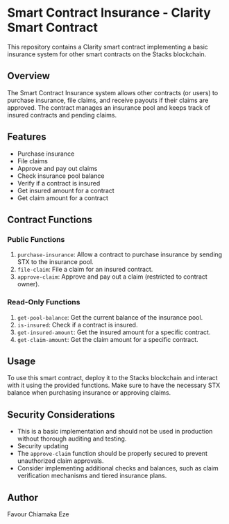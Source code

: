 # Smart Contract Insurance - Clarity Smart Contract

This repository contains a Clarity smart contract implementing a basic insurance system for other smart contracts on the Stacks blockchain.

## Overview

The Smart Contract Insurance system allows other contracts (or users) to purchase insurance, file claims, and receive payouts if their claims are approved. The contract manages an insurance pool and keeps track of insured contracts and pending claims.

## Features

- Purchase insurance
- File claims
- Approve and pay out claims
- Check insurance pool balance
- Verify if a contract is insured
- Get insured amount for a contract
- Get claim amount for a contract

## Contract Functions

### Public Functions

1. `purchase-insurance`: Allow a contract to purchase insurance by sending STX to the insurance pool.
2. `file-claim`: File a claim for an insured contract.
3. `approve-claim`: Approve and pay out a claim (restricted to contract owner).

### Read-Only Functions

1. `get-pool-balance`: Get the current balance of the insurance pool.
2. `is-insured`: Check if a contract is insured.
3. `get-insured-amount`: Get the insured amount for a specific contract.
4. `get-claim-amount`: Get the claim amount for a specific contract.

## Usage

To use this smart contract, deploy it to the Stacks blockchain and interact with it using the provided functions. Make sure to have the necessary STX balance when purchasing insurance or approving claims.

## Security Considerations

- This is a basic implementation and should not be used in production without thorough auditing and testing.
- Security updating
- The `approve-claim` function should be properly secured to prevent unauthorized claim approvals.
- Consider implementing additional checks and balances, such as claim verification mechanisms and tiered insurance plans.

## Author 
Favour Chiamaka Eze